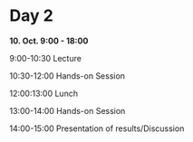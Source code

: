 Day 2
=====

**10. Oct. 9:00 - 18:00**

9:00-10:30 Lecture

10:30-12:00 Hands-on Session

12:00:13:00 Lunch

13:00-14:00 Hands-on Session

14:00-15:00 Presentation of results/Discussion
